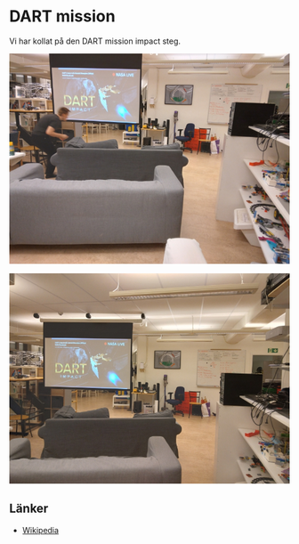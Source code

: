 # DART mission

Vi har kollat på den DART mission impact steg.

![DART mission](20220926_233828.jpg)

![DART mission](20220926_233946.jpg)

## Länker

* [Wikipedia](https://en.wikipedia.org/wiki/Double_Asteroid_Redirection_Test)
